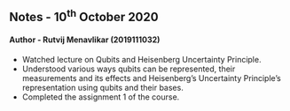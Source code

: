 ## Notes - 10<sup>th</sup> October 2020

#### Author - Rutvij Menavlikar (2019111032)

- Watched lecture on Qubits and Heisenberg Uncertainty Principle.
- Understood various ways qubits can be represented, their measurements and its effects and Heisenberg’s Uncertainty Principle’s representation using qubits and their bases.
- Completed the assignment 1 of the course.